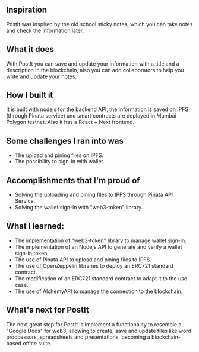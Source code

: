 ## Inspiration
PostIt was inspired by the old school sticky notes, which you can take notes and check the information later.

## What it does
With PostIt you can save and update your information with a title and a description in the blockchain, also you can add collaborators to help you write and update your notes.

## How I built it
It is built with nodejs for the backend API, the information is saved on IPFS (through Pinata service) and smart contracts are deployed in Mumbai Polygon testnet. Also it has a React + Next frontend.

## Some challenges I ran into was
* The upload and pining files on IPFS.
* The possibility to sign-in with wallet.

## Accomplishments that I'm proud of
* Solving the uploading and pining files to IPFS through Pinata API Service.
* Solving the wallet sign-in with "web3-token" library.

## What I learned:
* The implementation of "web3-token" library to manage wallet sign-in.
* The implementation of an Nodejs API to generate and verify a wallet sign-in token.
* The use of Pinata API to upload and pining files to IPFS.
* The use of OpenZeppelin libraries to deploy an ERC721 standard contract.
* The modification of an ERC721 standard contract to adapt it to the use case.
* The use of AlchemyAPI to manage the connection to the blockchain.


## What's next for PostIt
The next great step for PostIt is implement a functionality to resemble a "Google Docs" for web3, allowing to create, save and update files like word proccessors, spreadsheets and presentations, becoming a blockchain-based office suite.